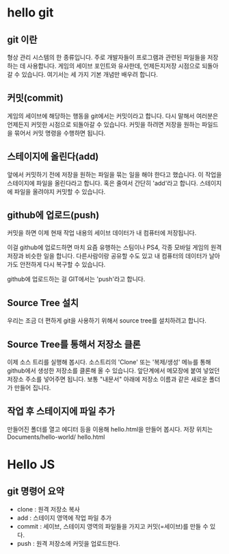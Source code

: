# hello git

## git 이란
형상 관리 시스템의 한 종류입니다. 주로 개발자들이 프로그램과 관련된 파일들을 저장하는 데 사용합니다.
게임의 세이브 포인트와 유사한데, 언제든지저장 시점으로 되돌아 갈 수 있습니다.
여기서는 세 가지 기본 개념만 배우려 합니다.

## 커밋(commit)
게임의 세이브에 해당하는 행동을 git에서는 커밋이라고 합니다. 다시 말해서 여러분은 언제든지 커밋한 시점으로 되돌아갈 수 있습니다.
커밋을 하려면 저장을 원하는 파일드을 묶어서 커밋 명령을 수행하면 됩니다.

## 스테이지에 올린다(add)
앞에서 커밋하기 전에 저장을 원하는 파일을 묶는 일을 해야 한다고 했습니다.
이 작업을 스테이지에 파일을 올린다라고 합니다.
혹은 줄여서 간단히 'add'라고 합니다.
스테이지에 파일을 올려야지 커밋할 수 있습니다.

## github에 업로드(push)
커밋을 하면 이제 현재 작업 내용의 세이브 데이터가 내 컴퓨터에 저장됩니다.

이걸 github에 업로드하면 마치 요즘 유행하는 스팀이나 PS4, 각종 모바일 게임의 원격 저장과 비슷한 일을 합니다. 다른사람이랑 공유할 수도 있고 내 컴퓨터의 데이터가 날아가도 안전하게 다시 복구할 수 있습니다.

github에 업로드하는 걸 GIT에서는 'push'라고 합니다.

## Source Tree 설치
우리는 조금 더 편하게 git을 사용하기 위해서 source tree를 설치하려고 합니다. 

## Source Tree를 통해서 저장소 클론
이제 소스 트리를 실행해 봅시다. 소스트리의 'Clone' 또는 '복제/생성' 메뉴를 통해 github에서 생성한 저장소를 클론해 올 수 있습니다. 앞단계에서 메모장에 붙여 넣었던 저장소 주소를 넣어주면 됩니다. 보통 "내문서" 아래에 저장소 이름과 같은 새로운 폴더가 만들어 집니다. 

## 작업 후 스테이지에 파일 추가
만들어진 폴더를 열고 에디터 등을 이용해 hello.html을 만들어 봅시다.
저장 위치는 Documents/hello-world/
hello.html
<html>
<body>
<h1>Hello  JS</h1>
<script>
    console.log("Hello world!");
</script>
</body>
</html>

## git 명령어 요약
- clone : 원격 저장소 복사
- add : 스테이지 영역에 작업 파일 추가
- commit : 세이브, 스테이지 영역의 파일들을 가지고 커밋(=세이브)를 만들 수 있다.
- push : 원격 저장소에 커밋을 업로드한다.

